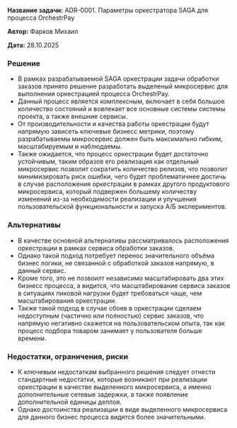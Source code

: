 **Название задачи:** ADR-0001. Параметры оркестратора SAGA для процесса OrchestrPay 

**Автор:** Фарков Михаил

**Дата:** 28.10.2025

### Решение

- В рамках разрабатываемой SAGA оркестрации задачи обработки заказов принято решение разработать выделеный микросервис
  для выполнения оркестрацией процесса OrchestrPay.
- Данный процесс является комплексным, включает в себя большое количество состояний и вовлекает все основные системы
  системы проекта, а также внешние сервисы.
- От производительности и качества работы оркестрации будут напрямую зависеть ключевые бизнесс метрики, поэтому
  разрабатываемы микросервис должен быть максимально гибким, масштабируемым и наблюдаемы.
- Также ожидается, что процесс оркестрации будет достаточно устойчивым, таким образов его реализация как отдельный
  микросервис позволит сократить количество релизов, что позволит минимизировать риск ошибки, чего будет проблематичнее
  достичь в случае расположения оркестрации в рамках другого продуктового микросервиса, который подвержен большему
  количеству изменений из-за необходимости реализации и улучшения пользовательской функциональности и запуска А/Б
  экспериментов.

### Альтернативы

- В качестве основной альтернативы рассматривалось расположения оркестрации в рамках сервиса обработки заказов.
- Однако такой подход потребует перенос значительного объёма бизнес логики, не связанной с обработкой заказов напрямую,
  в данный сервис.
- Кроме того, это не позвоилт независимо масштабировать два этих бизнесс процесса, а видится, что масштабирование
  сервиса заказов в ситуациях пиковой нагрузки будет требоваться чаще, чем масштабирования оркестрации.
- Также такой подход в случае сбоев в оркестрации сделаем недоступным (частично или полностью) сервис заказов, что
  напрямую негативно скажется на пользовательском опыта, так как процесс подбора товаром занимает у пользователя больше
  времени.

### Недостатки, ограничения, риски

- К ключевым недостаткам выбранного решения следует отнести стандартные недостатки, которые возникают при реализации
  оркестрации в качестве выделенного микросервиса, а именно дополнительные сетевые задержки, а также появление
  дополнительной единицы деплоя.
- Однако достоинства реализации в виде выделенного микросервиса для данного бизнес процесса видятся более 
  значительными.
